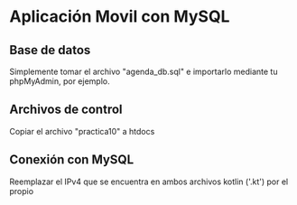 # Aplicación Movil con MySQL

## Base de datos
Simplemente tomar el archivo "agenda_db.sql" e importarlo mediante tu phpMyAdmin, por ejemplo.

## Archivos de control
Copiar el archivo "practica10" a htdocs

## Conexión con MySQL
Reemplazar el IPv4 que se encuentra en ambos archivos kotlin ('.kt') por el propio
